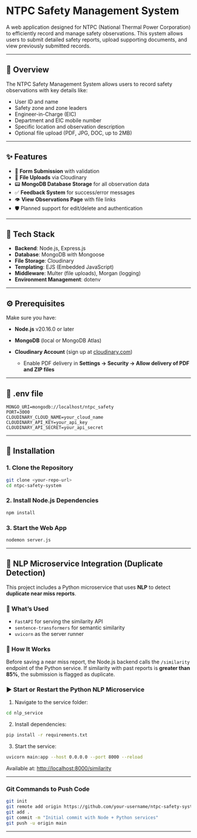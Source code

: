 # NTPC Safety Management System

A web application designed for NTPC (National Thermal Power Corporation) to efficiently record and manage safety observations. This system allows users to submit detailed safety reports, upload supporting documents, and view previously submitted records.

---

## 📌 Overview

The NTPC Safety Management System allows users to record safety observations with key details like:

* User ID and name
* Safety zone and zone leaders
* Engineer-in-Charge (EIC)
* Department and EIC mobile number
* Specific location and observation description
* Optional file upload (PDF, JPG, DOC, up to 2MB)

---

## ✨ Features

* 📝 **Form Submission** with validation
* 📁 **File Uploads** via Cloudinary
* 📟 **MongoDB Database Storage** for all observation data
* ✅ **Feedback System** for success/error messages
* 👁️ **View Observations Page** with file links
* 🛡️ Planned support for edit/delete and authentication

---

## 🧰 Tech Stack

* **Backend**: Node.js, Express.js
* **Database**: MongoDB with Mongoose
* **File Storage**: Cloudinary
* **Templating**: EJS (Embedded JavaScript)
* **Middleware**: Multer (file uploads), Morgan (logging)
* **Environment Management**: dotenv

---

## ⚙️ Prerequisites

Make sure you have:

* **Node.js** v20.16.0 or later
* **MongoDB** (local or MongoDB Atlas)
* **Cloudinary Account** (sign up at [cloudinary.com](https://cloudinary.com))

  * Enable PDF delivery in **Settings → Security → Allow delivery of PDF and ZIP files**

---

## 🔢 .env file

```
MONGO_URI=mongodb://localhost/ntpc_safety
PORT=3000
CLOUDINARY_CLOUD_NAME=your_cloud_name
CLOUDINARY_API_KEY=your_api_key
CLOUDINARY_API_SECRET=your_api_secret
```

---

## 🚀 Installation

### 1. Clone the Repository

```bash
git clone <your-repo-url>
cd ntpc-safety-system
```

### 2. Install Node.js Dependencies

```bash
npm install
```

### 3. Start the Web App

```bash
nodemon server.js
```

---

## 🔄 NLP Microservice Integration (Duplicate Detection)

This project includes a Python microservice that uses **NLP** to detect **duplicate near miss reports**.

### 🧠 What’s Used

* `FastAPI` for serving the similarity API
* `sentence-transformers` for semantic similarity
* `uvicorn` as the server runner

### 🧪 How It Works

Before saving a near miss report, the Node.js backend calls the `/similarity` endpoint of the Python service. If similarity with past reports is **greater than 85%**, the submission is flagged as duplicate.

### ▶️ Start or Restart the Python NLP Microservice

1. Navigate to the service folder:

```bash
cd nlp_service
```

2. Install dependencies:

```bash
pip install -r requirements.txt
```

3. Start the service:

```bash
uvicorn main:app --host 0.0.0.0 --port 8000 --reload
```

Available at: [http://localhost:8000/similarity](http://localhost:8000/similarity)

---


### Git Commands to Push Code

```bash
git init
git remote add origin https://github.com/your-username/ntpc-safety-system.git
git add .
git commit -m "Initial commit with Node + Python services"
git push -u origin main
```

---


